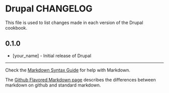 Drupal CHANGELOG
==================

This file is used to list changes made in each version of the Drupal cookbook.

0.1.0
-----
- [your_name] - Initial release of Drupal

- - -
Check the [Markdown Syntax Guide](http://daringfireball.net/projects/markdown/syntax) for help with Markdown.

The [Github Flavored Markdown page](http://github.github.com/github-flavored-markdown/) describes the differences between markdown on github and standard markdown.
